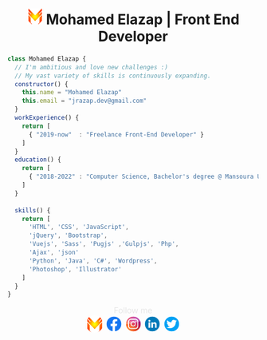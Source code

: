 <h1 align="center"><img src="./logo.png" alt="" height="32px" width="32px"> Mohamed Elazap | Front End Developer</h1>


```javascript
class Mohamed Elazap {
  // I'm ambitious and love new challenges :)
  // My vast variety of skills is continuously expanding.
  constructor() {
    this.name = "Mohamed Elazap"
    this.email = "jrazap.dev@gmail.com"
  }
  workExperience() {
    return [
      { "2019-now"  : "Freelance Front-End Developer" }
    ]      
  }
  education() {
    return [
      { "2018-2022" : "Computer Science, Bachelor's degree @ Mansoura University" }
    ]
  }
  
  skills() {
    return [ 
      'HTML', 'CSS', 'JavaScript',
      'jQuery', 'Bootstrap',
      'Vuejs', 'Sass', 'Pugjs' ,'Gulpjs', 'Php', 
      'Ajax', 'json'
      'Python', 'Java', 'C#', 'Wordpress',
      'Photoshop', 'Illustrator'
    ]
  }
}
```
<div align="center">
  <span align="center"><h3 style="margin: 0px auto;font-weight: 300;color: #e1e1e1;">Follow me</h3></span>
  <span><a href="https://jrazap.netlify.app/"><img src="./logo.png" alt="" height="35px" width="35px" style="border-radius:50%"></a></span>
  <span><a href="https://www.fb.com/jrazap1"><img src="./fb.png" alt="" height="35px" width="35px" style="border-radius:50%"></a></span>
  <span><a href="https://www.instagram.com/jrazap/"><img src="./instagram.png" alt="" height="35px" width="35px" style="border-radius:50%"></a></span>
  <span><a href="https://www.linkedin.com/in/jrazap/"><img src="./linkedin.png" alt="" height="35px" width="35px" style="border-radius:50%"></a></span>
  <span><a href="https://twitter.com/jrazap1"><img src="./twitter.png" alt="" height="35px" width="35px" style="border-radius:50%"></a></span>
</div>
